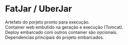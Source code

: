 # FatJar / UberJar

Artefato do porjeto pronto para execução.\
Container web embutido na geração e execução (Tomcat).\
Deploy embarcado com outros container são opcionais.\
Dependencias principais do projeto embarcados.
